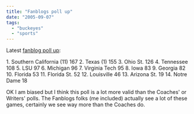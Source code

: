 ```yaml
---
title: "Fanblogs poll up"
date: "2005-09-07"
tags: 
  - "buckeyes"
  - "sports"
---
```


Latest [fanblog poll up](http://www.fanblogs.com/fanblogs_xiv/005643.php):

1\. Southern California (11) 167 2. Texas (1) 155 3. Ohio St. 126 4. Tennessee 108 5. LSU 97 6. Michigan 96 7. Virginia Tech 95 8. Iowa 83 9. Georgia 82 10. Florida 53 11. Florida St. 52 12. Louisville 46 13. Arizona St. 19 14. Notre Dame 18

OK I am biased but I think this poll is a lot more valid than the Coaches' or Writers' polls. The Fanblogs folks (me included) actually see a lot of these games, certainly we see way more than the Coaches do.
